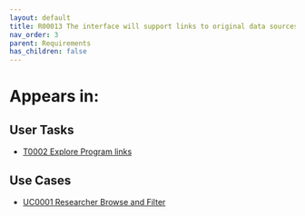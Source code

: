 ```yaml
---
layout: default
title: R00013 The interface will support links to original data sources within the results
nav_order: 3
parent: Requirements
has_children: false
---
```


# Appears in:


## User Tasks

-   [T0002 Explore Program links](../user-tasks/user-tasks/t0002-explore-program-links.md)


## Use Cases

-   [UC0001 Researcher Browse and Filter](../use-cases/browse-and-filter.md)
